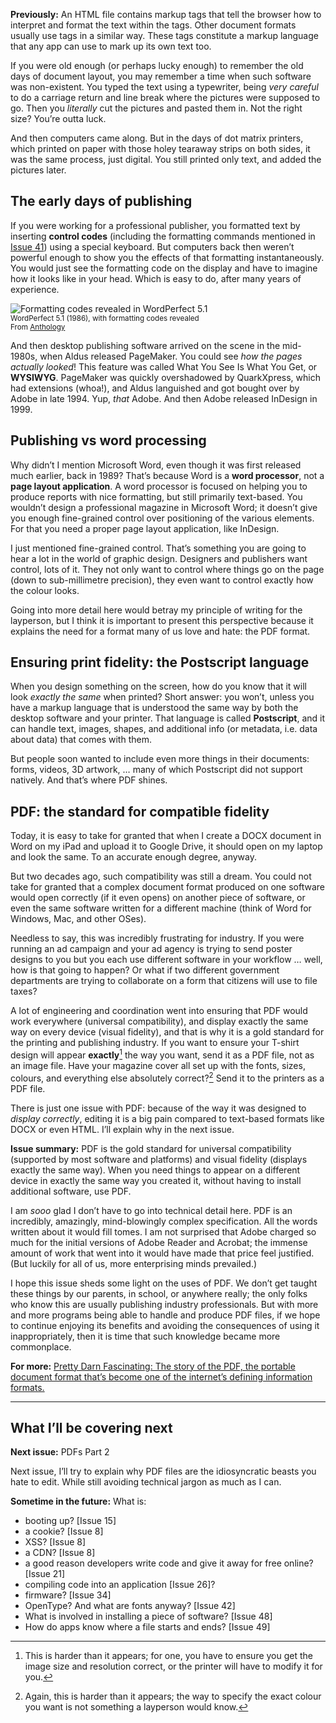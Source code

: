 **Previously:** An HTML file contains markup tags that tell the browser how to interpret and format the text within the tags. Other document formats usually use tags in a similar way. These tags constitute a markup language that any app can use to mark up its own text too.

If you were old enough (or perhaps lucky enough) to remember the old days of document layout, you may remember a time when such software was non-existent. You typed the text using a typewriter, being *very careful* to do a carriage return and line break where the pictures were supposed to go. Then you *literally* cut the pictures and pasted them in. Not the right size? You’re outta luck.

And then computers came along. But in the days of dot matrix printers, which printed on paper with those holey tearaway strips on both sides, it was the same process, just digital. You still printed only text, and added the pictures later.

## The early days of publishing

If you were working for a professional publisher, you formatted text by inserting **control codes** (including the formatting commands mentioned in [Issue 41](https://buttondown.email/laymansguide/archive/lmg-s4-issue-41-ascii-the-typewriter-digitised/)) using a special keyboard. But computers back then weren’t powerful enough to show you the effects of that formatting instantaneously. You would just see the formatting code on the display and have to imagine how it looks like in your head. Which is easy to do, after many years of experience.

![Formatting codes revealed in WordPerfect 5.1](https://github.com/ngjunsiang/laymansguide/blob/master/season5/issue051/issue051_01.png?raw=true)<br />
<small>WordPerfect 5.1 (1986), with formatting codes revealed<br />
From [Anthology](https://anthology.hypotheses.org/254)</small>

And then desktop publishing software arrived on the scene in the mid-1980s, when Aldus released PageMaker. You could see *how the pages actually looked*! This feature was called What You See Is What You Get, or **WYSIWYG**. PageMaker was quickly overshadowed by QuarkXpress, which had extensions (whoa!), and Aldus languished and got bought over by Adobe in late 1994. Yup, *that* Adobe. And then Adobe released InDesign in 1999.

## Publishing vs word processing

Why didn’t I mention Microsoft Word, even though it was first released much earlier, back in 1989? That’s because Word is a **word processor**, not a **page layout application**. A word processor is focused on helping you to produce reports with nice formatting, but still primarily text-based. You wouldn’t design a professional magazine in Microsoft Word; it doesn’t give you enough fine-grained control over positioning of the various elements. For that you need a proper page layout application, like InDesign.

I just mentioned fine-grained control. That’s something you are going to hear a lot in the world of graphic design. Designers and publishers want control, lots of it. They not only want to control where things go on the page (down to sub-millimetre precision), they even want to control exactly how the colour looks.

Going into more detail here would betray my principle of writing for the layperson, but I think it is important to present this perspective because it explains the need for a format many of us love and hate: the PDF format.

## Ensuring print fidelity: the Postscript language

When you design something on the screen, how do you know that it will look *exactly the same* when printed? Short answer: you won’t, unless you have a markup language that is understood the same way by both the desktop software and your printer. That language is called **Postscript**, and it can handle text, images, shapes, and additional info (or metadata, i.e. data about data) that comes with them.

But people soon wanted to include even more things in their documents: forms, videos, 3D artwork, … many of which Postscript did not support natively. And that’s where PDF shines.

## PDF: the standard for compatible fidelity

Today, it is easy to take for granted that when I create a DOCX document in Word on my iPad and upload it to Google Drive, it should open on my laptop and look the same. To an accurate enough degree, anyway.

But two decades ago, such compatibility was still a dream. You could not take for granted that a complex document format produced on one software would open correctly (if it even opens) on another piece of software, or even the same software written for a different machine (think of Word for Windows, Mac, and other OSes).

Needless to say, this was incredibly frustrating for industry. If you were running an ad campaign and your ad agency is trying to send poster designs to you but you each use different software in your workflow … well, how is that going to happen? Or what if two different government departments are trying to collaborate on a form that citizens will use to file taxes?

A lot of engineering and coordination went into ensuring that PDF would work everywhere (universal compatibility), and display exactly the same way on every device (visual fidelity), and that is why it is a gold standard for the printing and publishing industry. If you want to ensure your T-shirt design will appear **exactly**[^1] the way you want, send it as a PDF file, not as an image file. Have your magazine cover all set up with the fonts, sizes, colours, and everything else absolutely correct?[^2] Send it to the printers as a PDF file.

[^1]: This is harder than it appears; for one, you have to ensure you get the image size and resolution correct, or the printer will have to modify it for you.

[^2]: Again, this is harder than it appears; the way to specify the exact colour you want is not something a layperson would know.

There is just one issue with PDF: because of the way it was designed to *display correctly*, editing it is a big pain compared to text-based formats like DOCX or even HTML. I’ll explain why in the next issue.

**Issue summary:** PDF is the gold standard for universal compatibility (supported by most software and platforms) and visual fidelity (displays exactly the same way). When you need things to appear on a different device in exactly the same way you created it, without having to install additional software, use PDF.

I am *sooo* glad I don’t have to go into technical detail here. PDF is an incredibly, amazingly, mind-blowingly complex specification. All the words written about it would fill tomes. I am not surprised that Adobe charged so much for the initial versions of Adobe Reader and Acrobat; the immense amount of work that went into it would have made that price feel justified. (But luckily for all of us, more enterprising minds prevailed.)

I hope this issue sheds some light on the uses of PDF. We don’t get taught these things by our parents, in school, or anywhere really; the only folks who know this are usually publishing industry professionals. But with more and more programs being able to handle and produce PDF files, if we hope to continue enjoying its benefits and avoiding the consequences of using it inappropriately, then it is time that such knowledge became more commonplace.

**For more:** [Pretty Darn Fascinating: The story of the PDF, the portable document format that’s become one of the internet’s defining information formats.](https://tedium.co/2018/02/27/pdf-file-format-history/)

-----

## What I’ll be covering next

**Next issue:** PDFs Part 2

Next issue, I’ll try to explain why PDF files are the idiosyncratic beasts you hate to edit. While still avoiding technical jargon as much as I can.

**Sometime in the future:** What is:

- booting up? [Issue 15]
- a cookie? [Issue 8]
- XSS? [Issue 8]
- a CDN? [Issue 8]
- a good reason developers write code and give it away for free online? [Issue 21]
- compiling code into an application [Issue 26]?
- firmware? [Issue 34]
- OpenType? And what are fonts anyway? [Issue 42]
- What is involved in installing a piece of software? [Issue 48]
- How do apps know where a file starts and ends? [Issue 49]
